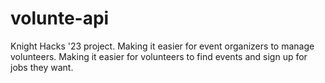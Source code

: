 # volunte-api
Knight Hacks '23 project.
Making it easier for event organizers to manage volunteers. Making it easier for volunteers to find events and sign up for jobs they want.
